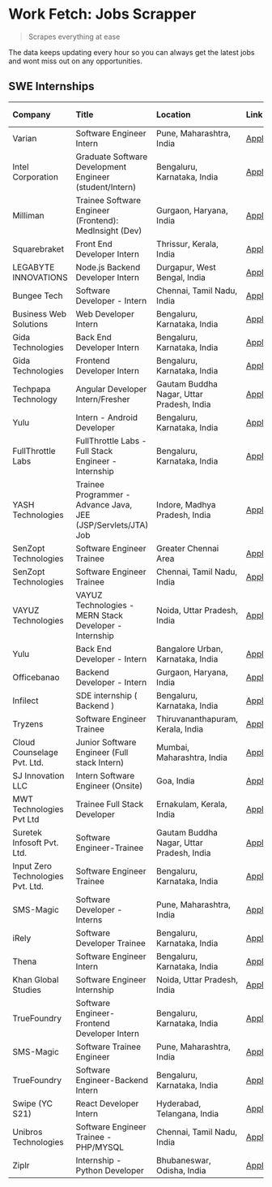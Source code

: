 # Work Fetch: Jobs Scrapper
> Scrapes everything at ease

The data keeps updating every hour so you can always get the latest jobs and wont miss out on any opportunities.

## SWE Internships
<!--START_SECTION:workfetch-->
| Company                           | Title                                                         | Location                                  | Link                                                                                                                                                                                                                                                                               | Date Posted   |
|:----------------------------------|:--------------------------------------------------------------|:------------------------------------------|:-----------------------------------------------------------------------------------------------------------------------------------------------------------------------------------------------------------------------------------------------------------------------------------|:--------------|
| Varian                            | Software Engineer Intern                                      | Pune, Maharashtra, India                  | [Apply](https://in.linkedin.com/jobs/view/software-engineer-intern-at-varian-3845773362?position=45&pageNum=0&refId=%2Bhj%2BLmOQF0zdGy7OUaq1zQ%3D%3D&trackingId=4WhoAIDrzxq4SvZ%2FQpbWRw%3D%3D&trk=public_jobs_jserp-result_search-card)                                           | 2024-03-04    |
| Intel Corporation                 | Graduate Software Development Engineer (student/Intern)       | Bengaluru, Karnataka, India               | [Apply](https://in.linkedin.com/jobs/view/graduate-software-development-engineer-student-intern-at-intel-corporation-3844158226?position=34&pageNum=0&refId=%2Bhj%2BLmOQF0zdGy7OUaq1zQ%3D%3D&trackingId=D1PSydUibxMKo6r%2BxSf%2BxA%3D%3D&trk=public_jobs_jserp-result_search-card) | 2024-03-02    |
| Milliman                          | Trainee Software Engineer (Frontend): MedInsight (Dev)        | Gurgaon, Haryana, India                   | [Apply](https://in.linkedin.com/jobs/view/trainee-software-engineer-frontend-medinsight-dev-at-milliman-3792874280?position=5&pageNum=0&refId=%2Bhj%2BLmOQF0zdGy7OUaq1zQ%3D%3D&trackingId=M3ZteAAqcxs1zWyF%2Fx8orA%3D%3D&trk=public_jobs_jserp-result_search-card)                 | 2024-03-01    |
| Squarebraket                      | Front End Developer Intern                                    | Thrissur, Kerala, India                   | [Apply](https://in.linkedin.com/jobs/view/front-end-developer-intern-at-squarebraket-3838541191?position=15&pageNum=0&refId=%2Bhj%2BLmOQF0zdGy7OUaq1zQ%3D%3D&trackingId=6V%2BgTZmXjsajiFXk5pqw6A%3D%3D&trk=public_jobs_jserp-result_search-card)                                   | 2024-02-29    |
| LEGABYTE INNOVATIONS              | Node.js Backend Developer Intern                              | Durgapur, West Bengal, India              | [Apply](https://in.linkedin.com/jobs/view/node-js-backend-developer-intern-at-legabyte-innovations-3842647664?position=56&pageNum=0&refId=%2Bhj%2BLmOQF0zdGy7OUaq1zQ%3D%3D&trackingId=vm82Fvs96ebIyxsFfNXo%2Bw%3D%3D&trk=public_jobs_jserp-result_search-card)                     | 2024-02-29    |
| Bungee Tech                       | Software Developer - Intern                                   | Chennai, Tamil Nadu, India                | [Apply](https://in.linkedin.com/jobs/view/software-developer-intern-at-bungee-tech-3842220746?position=53&pageNum=0&refId=%2Bhj%2BLmOQF0zdGy7OUaq1zQ%3D%3D&trackingId=Vh0b8TpBneuhIO2s7oXftQ%3D%3D&trk=public_jobs_jserp-result_search-card)                                       | 2024-02-28    |
| Business Web Solutions            | Web Developer Intern                                          | Bengaluru, Karnataka, India               | [Apply](https://in.linkedin.com/jobs/view/web-developer-intern-at-business-web-solutions-3839906144?position=19&pageNum=0&refId=%2Bhj%2BLmOQF0zdGy7OUaq1zQ%3D%3D&trackingId=pjPE320cRryifgqBdLXQpA%3D%3D&trk=public_jobs_jserp-result_search-card)                                 | 2024-02-26    |
| Gida Technologies                 | Back End Developer Intern                                     | Bengaluru, Karnataka, India               | [Apply](https://in.linkedin.com/jobs/view/back-end-developer-intern-at-gida-technologies-3836849295?position=52&pageNum=0&refId=%2Bhj%2BLmOQF0zdGy7OUaq1zQ%3D%3D&trackingId=RS23RuiIMZPPpQllBhd2Qg%3D%3D&trk=public_jobs_jserp-result_search-card)                                 | 2024-02-23    |
| Gida Technologies                 | Frontend Developer Intern                                     | Bengaluru, Karnataka, India               | [Apply](https://in.linkedin.com/jobs/view/frontend-developer-intern-at-gida-technologies-3836040945?position=17&pageNum=0&refId=%2Bhj%2BLmOQF0zdGy7OUaq1zQ%3D%3D&trackingId=j%2BosMESQCgSr1Qb1W3gvWQ%3D%3D&trk=public_jobs_jserp-result_search-card)                               | 2024-02-21    |
| Techpapa Technology               | Angular Developer Intern/Fresher                              | Gautam Buddha Nagar, Uttar Pradesh, India | [Apply](https://in.linkedin.com/jobs/view/angular-developer-intern-fresher-at-techpapa-technology-3834305862?position=51&pageNum=0&refId=%2Bhj%2BLmOQF0zdGy7OUaq1zQ%3D%3D&trackingId=yvMrVOfCJz8VQxCDsPdQUQ%3D%3D&trk=public_jobs_jserp-result_search-card)                        | 2024-02-20    |
| Yulu                              | Intern - Android Developer                                    | Bengaluru, Karnataka, India               | [Apply](https://in.linkedin.com/jobs/view/intern-android-developer-at-yulu-3834459982?position=49&pageNum=0&refId=%2Bhj%2BLmOQF0zdGy7OUaq1zQ%3D%3D&trackingId=1mD3%2FvCN7SGZ47zcsyreKg%3D%3D&trk=public_jobs_jserp-result_search-card)                                             | 2024-02-19    |
| FullThrottle Labs                 | FullThrottle Labs - Full Stack Engineer - Internship          | Bengaluru, Karnataka, India               | [Apply](https://in.linkedin.com/jobs/view/fullthrottle-labs-full-stack-engineer-internship-at-fullthrottle-labs-3829636016?position=48&pageNum=0&refId=%2Bhj%2BLmOQF0zdGy7OUaq1zQ%3D%3D&trackingId=YdmF72hQQYbgCy%2FrNPBnug%3D%3D&trk=public_jobs_jserp-result_search-card)        | 2024-02-17    |
| YASH Technologies                 | Trainee Programmer - Advance Java, JEE (JSP/Servlets/JTA) Job | Indore, Madhya Pradesh, India             | [Apply](https://in.linkedin.com/jobs/view/trainee-programmer-advance-java-jee-jsp-servlets-jta-job-at-yash-technologies-3811759183?position=16&pageNum=0&refId=%2Bhj%2BLmOQF0zdGy7OUaq1zQ%3D%3D&trackingId=aXyagWc6ubTUWrrY1y6w1A%3D%3D&trk=public_jobs_jserp-result_search-card)  | 2024-02-13    |
| SenZopt Technologies              | Software Engineer Trainee                                     | Greater Chennai Area                      | [Apply](https://in.linkedin.com/jobs/view/software-engineer-trainee-at-senzopt-technologies-3827688781?position=36&pageNum=0&refId=%2Bhj%2BLmOQF0zdGy7OUaq1zQ%3D%3D&trackingId=VwW6P%2BZbex5cPTkIbg4VVg%3D%3D&trk=public_jobs_jserp-result_search-card)                            | 2024-02-12    |
| SenZopt Technologies              | Software Engineer Trainee                                     | Chennai, Tamil Nadu, India                | [Apply](https://in.linkedin.com/jobs/view/software-engineer-trainee-at-senzopt-technologies-3827686880?position=44&pageNum=0&refId=%2Bhj%2BLmOQF0zdGy7OUaq1zQ%3D%3D&trackingId=r64EHa6spOqCijMlDyNGvQ%3D%3D&trk=public_jobs_jserp-result_search-card)                              | 2024-02-12    |
| VAYUZ Technologies                | VAYUZ Technologies - MERN Stack Developer - Internship        | Noida, Uttar Pradesh, India               | [Apply](https://in.linkedin.com/jobs/view/vayuz-technologies-mern-stack-developer-internship-at-vayuz-technologies-3822619356?position=54&pageNum=0&refId=%2Bhj%2BLmOQF0zdGy7OUaq1zQ%3D%3D&trackingId=FZb9E84o0Th2UlSqRLI0%2BA%3D%3D&trk=public_jobs_jserp-result_search-card)     | 2024-02-10    |
| Yulu                              | Back End Developer - Intern                                   | Bangalore Urban, Karnataka, India         | [Apply](https://in.linkedin.com/jobs/view/back-end-developer-intern-at-yulu-3821682220?position=7&pageNum=0&refId=%2Bhj%2BLmOQF0zdGy7OUaq1zQ%3D%3D&trackingId=VNlyKcV6JFKsoz04FtqQ7w%3D%3D&trk=public_jobs_jserp-result_search-card)                                               | 2024-02-04    |
| Officebanao                       | Backend Developer - Intern                                    | Gurgaon, Haryana, India                   | [Apply](https://in.linkedin.com/jobs/view/backend-developer-intern-at-officebanao-3814263731?position=25&pageNum=0&refId=%2Bhj%2BLmOQF0zdGy7OUaq1zQ%3D%3D&trackingId=W07aSDsGl0ZiqUTmvTQ22A%3D%3D&trk=public_jobs_jserp-result_search-card)                                        | 2024-01-31    |
| Infilect                          | SDE internship ( Backend )                                    | Bengaluru, Karnataka, India               | [Apply](https://in.linkedin.com/jobs/view/sde-internship-backend-at-infilect-3815120558?position=26&pageNum=0&refId=%2Bhj%2BLmOQF0zdGy7OUaq1zQ%3D%3D&trackingId=zmuXisdQo35SoBaXC5S7zA%3D%3D&trk=public_jobs_jserp-result_search-card)                                             | 2024-01-25    |
| Tryzens                           | Software Engineer Trainee                                     | Thiruvananthapuram, Kerala, India         | [Apply](https://in.linkedin.com/jobs/view/software-engineer-trainee-at-tryzens-3809363491?position=38&pageNum=0&refId=%2Bhj%2BLmOQF0zdGy7OUaq1zQ%3D%3D&trackingId=5G0Enb7ApXzoiU1ej31m4A%3D%3D&trk=public_jobs_jserp-result_search-card)                                           | 2024-01-18    |
| Cloud Counselage Pvt. Ltd.        | Junior Software Engineer (Full stack Intern)                  | Mumbai, Maharashtra, India                | [Apply](https://in.linkedin.com/jobs/view/junior-software-engineer-full-stack-intern-at-cloud-counselage-pvt-ltd-3803132814?position=27&pageNum=0&refId=%2Bhj%2BLmOQF0zdGy7OUaq1zQ%3D%3D&trackingId=bL69hi%2Bax7FFOrl6CmIz9g%3D%3D&trk=public_jobs_jserp-result_search-card)       | 2024-01-11    |
| SJ Innovation LLC                 | Intern Software Engineer (Onsite)                             | Goa, India                                | [Apply](https://in.linkedin.com/jobs/view/intern-software-engineer-onsite-at-sj-innovation-llc-3799959011?position=42&pageNum=0&refId=%2Bhj%2BLmOQF0zdGy7OUaq1zQ%3D%3D&trackingId=KH5DCXYfaAatOVsvGsvAyw%3D%3D&trk=public_jobs_jserp-result_search-card)                           | 2024-01-11    |
| MWT Technologies Pvt Ltd          | Trainee Full Stack Developer                                  | Ernakulam, Kerala, India                  | [Apply](https://in.linkedin.com/jobs/view/trainee-full-stack-developer-at-mwt-technologies-pvt-ltd-3800921715?position=4&pageNum=0&refId=%2Bhj%2BLmOQF0zdGy7OUaq1zQ%3D%3D&trackingId=3WfAz3lu2QLjBofsYd841w%3D%3D&trk=public_jobs_jserp-result_search-card)                        | 2024-01-09    |
| Suretek Infosoft Pvt. Ltd.        | Software Engineer-Trainee                                     | Gautam Buddha Nagar, Uttar Pradesh, India | [Apply](https://in.linkedin.com/jobs/view/software-engineer-trainee-at-suretek-infosoft-pvt-ltd-3800934643?position=21&pageNum=0&refId=%2Bhj%2BLmOQF0zdGy7OUaq1zQ%3D%3D&trackingId=4ipSw3awGBoXXPMeo4D1xg%3D%3D&trk=public_jobs_jserp-result_search-card)                          | 2024-01-09    |
| Input Zero Technologies Pvt. Ltd. | Software Engineer Trainee                                     | Bengaluru, Karnataka, India               | [Apply](https://in.linkedin.com/jobs/view/software-engineer-trainee-at-input-zero-technologies-pvt-ltd-3800927643?position=33&pageNum=0&refId=%2Bhj%2BLmOQF0zdGy7OUaq1zQ%3D%3D&trackingId=f2WB3P6jk5dBhI1QW%2BIFJQ%3D%3D&trk=public_jobs_jserp-result_search-card)                 | 2024-01-09    |
| SMS-Magic                         | Software Developer -Interns                                   | Pune, Maharashtra, India                  | [Apply](https://in.linkedin.com/jobs/view/software-developer-interns-at-sms-magic-3799485343?position=37&pageNum=0&refId=%2Bhj%2BLmOQF0zdGy7OUaq1zQ%3D%3D&trackingId=JnHUKo0E3HSiAAxd8k7TvA%3D%3D&trk=public_jobs_jserp-result_search-card)                                        | 2024-01-05    |
| iRely                             | Software Developer Trainee                                    | Bengaluru, Karnataka, India               | [Apply](https://in.linkedin.com/jobs/view/software-developer-trainee-at-irely-3801577534?position=11&pageNum=0&refId=%2Bhj%2BLmOQF0zdGy7OUaq1zQ%3D%3D&trackingId=kKJ7smP%2FgheqheYdtCui6Q%3D%3D&trk=public_jobs_jserp-result_search-card)                                          | 2023-12-22    |
| Thena                             | Software Engineer Intern                                      | Bengaluru, Karnataka, India               | [Apply](https://in.linkedin.com/jobs/view/software-engineer-intern-at-thena-3778731751?position=13&pageNum=0&refId=%2Bhj%2BLmOQF0zdGy7OUaq1zQ%3D%3D&trackingId=vMje8nZLXLnvzGcLksxWMg%3D%3D&trk=public_jobs_jserp-result_search-card)                                              | 2023-12-05    |
| Khan Global Studies               | Software Engineer Internship                                  | Noida, Uttar Pradesh, India               | [Apply](https://in.linkedin.com/jobs/view/software-engineer-internship-at-khan-global-studies-3766942197?position=46&pageNum=0&refId=%2Bhj%2BLmOQF0zdGy7OUaq1zQ%3D%3D&trackingId=YZjm53aMHZORzXGZ6huJ2g%3D%3D&trk=public_jobs_jserp-result_search-card)                            | 2023-11-27    |
| TrueFoundry                       | Software Engineer- Frontend Developer Intern                  | Bengaluru, Karnataka, India               | [Apply](https://in.linkedin.com/jobs/view/software-engineer-frontend-developer-intern-at-truefoundry-3790095058?position=12&pageNum=0&refId=%2Bhj%2BLmOQF0zdGy7OUaq1zQ%3D%3D&trackingId=QBOJYiAB2QHuKr%2BdXQCUeg%3D%3D&trk=public_jobs_jserp-result_search-card)                   | 2023-11-24    |
| SMS-Magic                         | Software Trainee Engineer                                     | Pune, Maharashtra, India                  | [Apply](https://in.linkedin.com/jobs/view/software-trainee-engineer-at-sms-magic-3761409781?position=29&pageNum=0&refId=%2Bhj%2BLmOQF0zdGy7OUaq1zQ%3D%3D&trackingId=s3SnOHsviVwQK6oamH2yew%3D%3D&trk=public_jobs_jserp-result_search-card)                                         | 2023-11-16    |
| TrueFoundry                       | Software Engineer-Backend Intern                              | Bengaluru, Karnataka, India               | [Apply](https://in.linkedin.com/jobs/view/software-engineer-backend-intern-at-truefoundry-3779508170?position=31&pageNum=0&refId=%2Bhj%2BLmOQF0zdGy7OUaq1zQ%3D%3D&trackingId=ZSE%2FpDFfYZqS5vkodCDyfg%3D%3D&trk=public_jobs_jserp-result_search-card)                              | 2023-11-10    |
| Swipe (YC S21)                    | React Developer Intern                                        | Hyderabad, Telangana, India               | [Apply](https://in.linkedin.com/jobs/view/react-developer-intern-at-swipe-yc-s21-3737600089?position=14&pageNum=0&refId=%2Bhj%2BLmOQF0zdGy7OUaq1zQ%3D%3D&trackingId=Uwn5KnMgMfpqQkzKT1RhlA%3D%3D&trk=public_jobs_jserp-result_search-card)                                         | 2023-10-13    |
| Unibros Technologies              | Software Engineer Trainee - PHP/MYSQL                         | Chennai, Tamil Nadu, India                | [Apply](https://in.linkedin.com/jobs/view/software-engineer-trainee-php-mysql-at-unibros-technologies-3656599241?position=39&pageNum=0&refId=%2Bhj%2BLmOQF0zdGy7OUaq1zQ%3D%3D&trackingId=ZmHu03q2rVJmXKaVvBJoww%3D%3D&trk=public_jobs_jserp-result_search-card)                    | 2023-06-12    |
| Ziplr                             | Internship - Python Developer                                 | Bhubaneswar, Odisha, India                | [Apply](https://in.linkedin.com/jobs/view/internship-python-developer-at-ziplr-3645677592?position=59&pageNum=0&refId=%2Bhj%2BLmOQF0zdGy7OUaq1zQ%3D%3D&trackingId=Y6QU6Tr1cKvZwC%2Bvn2fP3w%3D%3D&trk=public_jobs_jserp-result_search-card)                                         | 2023-06-02    |
<!--END_SECTION:workfetch-->
